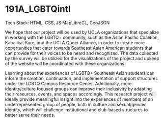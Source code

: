 # 191A_LGBTQintl
Tech Stack:
HTML, CSS, JS
MapLibreGL, GeoJSON

We hope that our project will be used by UCLA organizations that specialize in working with the LGBTQ+ community, such as the Asian Pacific Coalition, Kabalikat Kore, and the UCLA Queer Alliance, in order to create more opportunities that cater towards Southeast Asian American students that can provide for their voices to be heard and recognized. The data collected by the survey will be utilized for the visualizations of the project and upkeep of the website will be coordinated with these organizations.

Learning about the experiences of LGBTQ+ Southeast Asian students can inform the creation, continuation, and implementation of support structures under the LGBTQ Campus Resource Center. Additionally, more identity/culture focused groups can improve their inclusivity by adapting their resources, events, and spaces accordingly. This research project will ideally provide meaningful insight into the experiences of members of an underrepresented group of people, both in culture and sexual/gender identity, which will challenge institutional and club-based structures to better serve their needs.
